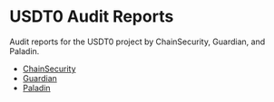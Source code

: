 # USDT0 Audit Reports

Audit reports for the USDT0 project by ChainSecurity, Guardian, and Paladin.

- [ChainSecurity](ChainSecurity/ChainSecurity_USDT0_audit.pdf)
- [Guardian](Guardian/2025-01-14_USDT0.pdf)
- [Paladin](Paladin/20250110_Paladin_Everdawn_Final_Report.pdf)
